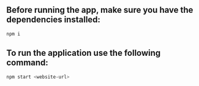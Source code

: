 ## Before running the app, make sure you have the dependencies installed:

```bash
npm i
```

## To run the application use the following command:

```bash
npm start <website-url>
```
